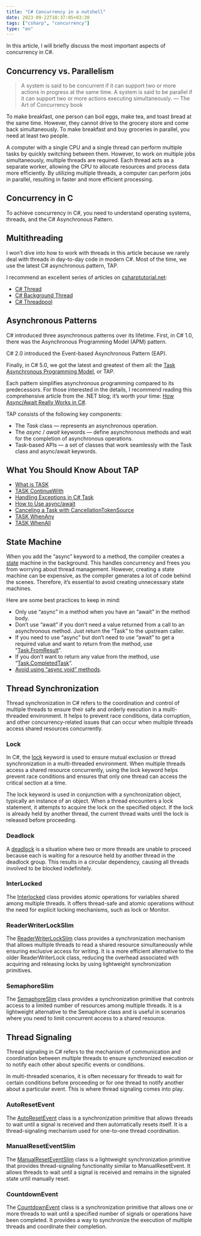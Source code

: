 ```yaml
---
title: "C# Concurrency in a nutshell"
date: 2023-09-22T10:37:05+03:30
tags: ["csharp", "concurrency"]
type: "en"
---
```


In this article, I will briefly discuss the most important aspects of concurrency in C#.

## Concurrency vs. Parallelism

> A system is said to be concurrent if it can support two or more actions in progress at the same time. A system is said to be parallel if it can support two or more actions executing simultaneously. — The Art of Concurrency book

To make breakfast, one person can boil eggs, make tea, and toast bread at the same time. However, they cannot drive to the grocery store and come back simultaneously. To make breakfast and buy groceries in parallel, you need at least two people.

A computer with a single CPU and a single thread can perform multiple tasks by quickly switching between them. However, to work on multiple jobs simultaneously, multiple threads are required. Each thread acts as a separate worker, allowing the CPU to allocate resources and process data more efficiently. By utilizing multiple threads, a computer can perform jobs in parallel, resulting in faster and more efficient processing.

## Concurrency in C #

To achieve concurrency in C#, you need to understand operating systems, threads, and the C# Asynchronous Pattern.

## Multithreading

I won’t dive into how to work with threads in this article because we rarely deal with threads in day-to-day code in modern C#. Most of the time, we use the latest C# asynchronous pattern, TAP.

I recommend an excellent series of articles on [csharptutorial.net](https://www.csharptutorial.net/):

- [C# Thread](https://www.csharptutorial.net/csharp-concurrency/csharp-thread/)
- [C# Background Thread](https://www.csharptutorial.net/csharp-concurrency/csharp-background-thread/)
- [C# Threadpool](https://www.csharptutorial.net/csharp-concurrency/csharp-threadpool/)

## Asynchronous Patterns

C# introduced three asynchronous patterns over its lifetime. First, in C# 1.0, there was the Asynchronous Programming Model (APM) pattern.

C# 2.0 introduced the Event-based Asynchronous Pattern (EAP).

Finally, in C# 5.0, we got the latest and greatest of them all: the [Task Asynchronous Programming Model](https://learn.microsoft.com/en-us/dotnet/csharp/asynchronous-programming/task-asynchronous-programming-model), or TAP.

Each pattern simplifies asynchronous programming compared to its predecessors. For those interested in the details, I recommend reading this comprehensive article from the .NET blog; it’s worth your time: [How Async/Await Really Works in C#](https://devblogs.microsoft.com/dotnet/how-async-await-really-works/).

TAP consists of the following key components:

- The _Task_ class — represents an asynchronous operation.
- The _async_ / _await_ keywords — define asynchronous methods and wait for the completion of asynchronous operations.
- Task-based APIs — a set of classes that work seamlessly with the Task class and async/await keywords.

## What You Should Know About TAP

- [What is TASK](https://www.csharptutorial.net/csharp-concurrency/csharp-task/)
- [TASK ContinueWith](https://www.csharptutorial.net/csharp-concurrency/csharp-continuewith/)
- [Handling Exceptions in C# Task](https://www.csharptutorial.net/csharp-concurrency/csharp-task-handle-exception/)
- [How to Use async/await](https://www.csharptutorial.net/csharp-concurrency/csharp-async-await/)
- [Canceling a Task with CancellationTokenSource](https://www.csharptutorial.net/csharp-concurrency/csharp-cancellationtokensource/)
- [TASK WhenAny](https://www.csharptutorial.net/csharp-concurrency/csharp-whenany/)
- [TASK WhenAll](https://www.csharptutorial.net/csharp-concurrency/csharp-whenall/)

## State Machine

When you add the “async” keyword to a method, the compiler creates a [state](https://refactoring.guru/design-patterns/state) machine in the background. This handles concurrency and frees you from worrying about thread management. However, creating a state machine can be expensive, as the compiler generates a lot of code behind the scenes. Therefore, it’s essential to avoid creating unnecessary state machines.

Here are some best practices to keep in mind:

- Only use “async” in a method when you have an “await” in the method body.
- Don’t use “await” if you don’t need a value returned from a call to an asynchronous method. Just return the “Task” to the upstream caller.
- If you need to use “async” but don’t need to use “await” to get a required value and want to return from the method, use “[Task.FromResult](https://stackoverflow.com/questions/19568280/what-is-the-use-for-task-fromresulttresult-in-c-sharp)”.
- If you don’t want to return any value from the method, use “[Task.CompletedTask](https://stackoverflow.com/questions/30493036/what-is-the-point-of-net-4-6s-task-completedtask)”.
- [Avoid using “async void” methods](https://learn.microsoft.com/en-us/archive/msdn-magazine/2013/march/async-await-best-practices-in-asynchronous-programming#avoid-async-void).

## Thread Synchronization

Thread synchronization in C# refers to the coordination and control of multiple threads to ensure their safe and orderly execution in a multi-threaded environment. It helps to prevent race conditions, data corruption, and other concurrency-related issues that can occur when multiple threads access shared resources concurrently.

### Lock

In C#, the [lock](https://www.csharptutorial.net/csharp-concurrency/csharp-lock/) keyword is used to ensure mutual exclusion or thread synchronization in a multi-threaded environment. When multiple threads access a shared resource concurrently, using the lock keyword helps prevent race conditions and ensures that only one thread can access the critical section at a time.

The lock keyword is used in conjunction with a synchronization object, typically an instance of an object. When a thread encounters a lock statement, it attempts to acquire the lock on the specified object. If the lock is already held by another thread, the current thread waits until the lock is released before proceeding.

### Deadlock

A [deadlock](https://www.csharptutorial.net/csharp-concurrency/csharp-continuewith/) is a situation where two or more threads are unable to proceed because each is waiting for a resource held by another thread in the deadlock group. This results in a circular dependency, causing all threads involved to be blocked indefinitely.

### InterLocked

The [Interlocked](https://www.csharptutorial.net/csharp-concurrency/c-interlocked/) class provides atomic operations for variables shared among multiple threads. It offers thread-safe and atomic operations without the need for explicit locking mechanisms, such as lock or Monitor.

### ReaderWriterLockSlim

The [ReaderWriterLockSlim](https://www.csharptutorial.net/csharp-concurrency/csharp-readerwriterlockslim/) class provides a synchronization mechanism that allows multiple threads to read a shared resource simultaneously while ensuring exclusive access for writing. It is a more efficient alternative to the older ReaderWriterLock class, reducing the overhead associated with acquiring and releasing locks by using lightweight synchronization primitives.

### SemaphoreSlim

The [SemaphoreSlim](https://www.csharptutorial.net/csharp-concurrency/csharp-semaphoreslim/) class provides a synchronization primitive that controls access to a limited number of resources among multiple threads. It is a lightweight alternative to the Semaphore class and is useful in scenarios where you need to limit concurrent access to a shared resource.

## Thread Signaling

Thread signaling in C# refers to the mechanism of communication and coordination between multiple threads to ensure synchronized execution or to notify each other about specific events or conditions.

In multi-threaded scenarios, it is often necessary for threads to wait for certain conditions before proceeding or for one thread to notify another about a particular event. This is where thread signaling comes into play.

### AutoResetEvent

The [AutoResetEvent](https://www.csharptutorial.net/csharp-concurrency/csharp-autoresetevent/) class is a synchronization primitive that allows threads to wait until a signal is received and then automatically resets itself. It is a thread-signaling mechanism used for one-to-one thread coordination.

### ManualResetEventSlim

The [ManualResetEventSlim](https://www.csharptutorial.net/csharp-concurrency/csharp-manualreseteventslim/) class is a lightweight synchronization primitive that provides thread-signaling functionality similar to ManualResetEvent. It allows threads to wait until a signal is received and remains in the signaled state until manually reset.

### CountdownEvent

The [CountdownEvent](https://www.csharptutorial.net/csharp-concurrency/csharp-countdownevent/) class is a synchronization primitive that allows one or more threads to wait until a specified number of signals or operations have been completed. It provides a way to synchronize the execution of multiple threads and coordinate their completion.
